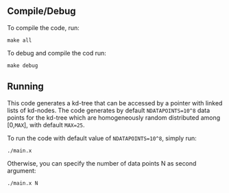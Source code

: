## Compile/Debug
To compile the code, run:

`make all`

To debug and compile the cod run:

`make debug`

## Running 
This code generates a kd-tree that can be accessed by a pointer with linked lists of kd-nodes.
The code generates by default `NDATAPOINTS=10^8` data points for the kd-tree which are homogeneously random distributed among [0,`MAX`], with default `MAX=25`.

To run the code  with default value of `NDATAPOINTS=10^8`, simply run:

`./main.x`

Otherwise, you can specify the number of data points N as second argument:

`./main.x N`